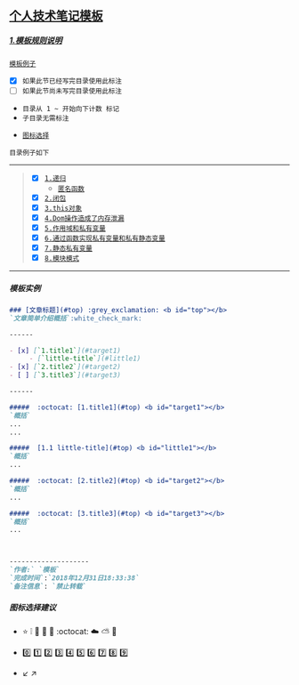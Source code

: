 ## [个人技术笔记模板](#)  <b id="top"></b>

##### [1.模板规则说明](#top)
[`模板例子`](https://github.com/kickgod/Front-End/blob/master/Javascript/Javascript5/JavaScriptFunction.md)

  - [x] `如果此节已经写完目录使用此标注 ` 
  - [ ] `如果此节尚未写完目录使用此标注 ` 
  * `目录从 1 ~ 开始向下计数 标记`
  * `子目录无需标注`
  - [`图标选择`](https://github.com/guodongxiaren/README/blob/master/emoji.md)


`目录例子如下`

----
  
> - [x] [`1.递归`](#proto) 
>    * [`匿名函数`](#lambda)
> - [x] [`2.闭包`](#close) 
> - [x] [`3.this对象`](#this)
> - [x] [`4.Dom操作造成了内存泄漏`](#lost)
> - [x] [`5.作用域和私有变量`](#inner)
> - [x] [`6.通过函数实现私有变量和私有静态变量`](#private)
> - [x] [`7.静态私有变量`](#static)
> - [x] [`8.模块模式`](#module)

----

##### 模板实例
```markdown
### [文章标题](#top) :grey_exclamation: <b id="top"></b>
`文章简单介绍概括`:white_check_mark:

------

- [x] [`1.title1`](#target1)
     - [`little-title`](#little1)
- [x] [`2.title2`](#target2)
- [ ] [`3.title3`](#target3)

------

#####  :octocat: [1.title1](#top) <b id="target1"></b> 
`概括`
...
...

#####  [1.1 little-title](#top) <b id="little1"></b> 
`概括`
...

#####  :octocat: [2.title2](#top) <b id="target2"></b> 
`概括`
...

#####  :octocat: [3.title3](#top) <b id="target3"></b> 
`概括`
...



--------------------
`作者:` `模板` 
`完成时间`:`2018年12月31日18:33:38`
`备注信息`: `禁止转载` 
```

##### 图标选择建议
- :star:  :grey_exclamation:  :speech_balloon:   :thought_balloon:  :ram:  :octocat:  :cloud:  :partly_sunny: :triangular_flag_on_post:

- :zero: :one: :two: :three:  :four:  :five:  :six: :seven:  :eight: :nine:

- :arrow_lower_left: :arrow_upper_right:
